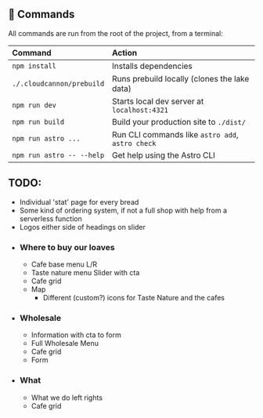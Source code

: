 ## 🧞 Commands

All commands are run from the root of the project, from a terminal:

| Command                   | Action                                           |
| :------------------------ | :----------------------------------------------- |
| `npm install`             | Installs dependencies                            |
| `./.cloudcannon/prebuild` | Runs prebuild locally (clones the lake data)     |
| `npm run dev`             | Starts local dev server at `localhost:4321`      |
| `npm run build`           | Build your production site to `./dist/`          |
| `npm run astro ...`       | Run CLI commands like `astro add`, `astro check` |
| `npm run astro -- --help` | Get help using the Astro CLI                     |

## TODO:

- Individual 'stat' page for every bread
- Some kind of ordering system, if not a full shop with help from a serverless function
- Logos either side of headings on slider
- ### Where to buy our loaves
  - Cafe base menu L/R
  - Taste nature menu Slider with cta
  - Cafe grid
  - Map
    - Different (custom?) icons for Taste Nature and the cafes
- ### Wholesale
  - Information with cta to form
  - Full Wholesale Menu
  - Cafe grid
  - Form
- ### What
  - What we do left rights
  - Cafe grid

